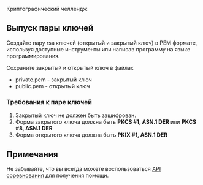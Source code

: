 Криптографический челлендж

## Выпуск пары ключей

Создайте пару rsa ключей (открытый и закрытый ключ) в PEM формате, используя доступные инструменты или написав программу на языке программирования.

Сохраните закрытый и открытый ключ в файлах

* private.pem - закрытый ключ
* public.pem - открытый ключ

### Требования к паре ключей

1. Закрытый ключ не должен быть зашифрован.
1. Форма закрытого ключа должна быть **PKCS #1, ASN.1 DER** или **PKCS #8, ASN.1 DER**
1. Форма открытого ключа должна быть **PKIX #1, ASN.1 DER**

## Примечания

Не забывайте, что вы всегда можете воспользоваться [API соревнования](/challenge/doc/swagger/index.html#/default/post_help) для получения помощи.
